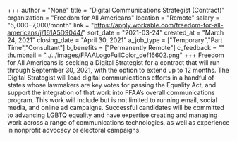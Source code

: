 +++
author = "None"
title = "Digital Communications Strategist (Contract)"
organization = "Freedom for All Americans"
location = "Remote"
salary = "$5,000-$7,000/month"
link = "https://apply.workable.com/freedom-for-all-americans/j/161A5D9044/"
sort_date = "2021-03-24"
created_at = "March 24, 2021"
closing_date = "April 30, 2021"
a_job_type = ["Temporary","Part Time","Consultant"]
b_benefits = ["Permanently Remote"]
c_feedback = ""
thumbnail = "../../images/FFAALogoFullColor_def16602.png"
+++
Freedom for All Americans is seeking a Digital Strategist for a contract that will run through September 30, 2021, with the option to extend up to 12 months. The Digital Strategist will lead digital communications efforts in a handful of states whose lawmakers are key votes for passing the Equality Act, and support the integration of that work into FFAA’s overall communications program. This work will include but is not limited to running email, social media, and online ad campaigns. Successful candidates will be committed to advancing LGBTQ equality and have expertise creating and managing work across a range of communications technologies, as well as experience in nonprofit advocacy or electoral campaigns.
